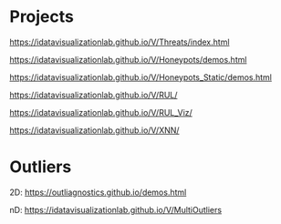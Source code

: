# Projects
https://idatavisualizationlab.github.io/V/Threats/index.html

https://idatavisualizationlab.github.io/V/Honeypots/demos.html

https://idatavisualizationlab.github.io/V/Honeypots_Static/demos.html


https://idatavisualizationlab.github.io/V/RUL/

https://idatavisualizationlab.github.io/V/RUL_Viz/

https://idatavisualizationlab.github.io/V/XNN/


# Outliers

2D: https://outliagnostics.github.io/demos.html

nD: https://idatavisualizationlab.github.io/V/MultiOutliers
